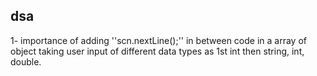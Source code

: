 ## dsa
1- importance of adding ''scn.nextLine();'' in between code in a array of object taking user input of different data types as 1st int then string, int, double.

